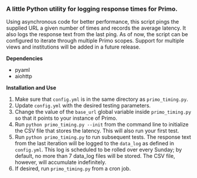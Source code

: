 ### A little Python utility for logging response times for Primo. ###

Using asynchronous code for better performance, this script pings the supplied URL a given number of times and records the average latency. It also logs the response text from the last ping. As of now, the script can be configured to iterate through multiple Primo scopes. Support for multiple views and institutions will be added in a future release.

**Dependencies**
 - pyaml
 - aiohttp

**Installation and Use**
1. Make sure that `config.yml` is in the same directory as `primo_timing.py`. 
2. Update `config.yml` with the desired testing parameters. 
3. Change the value of the `base_url` global variable inside `primo_timing.py` so that it points to your instance of Primo.
4. Run `python primo_timing.py --init` from the command line to initialize the CSV file that stores the latency. This will also run your first test.
5. Run `python primo_timing.py` to run subsequent tests. The response text from the last iteration will be logged to the `data_log` as defined in `config.yml`. This log is scheduled to be rolled over every Sunday; by default, no more than 7 data_log files will be stored. The CSV file, however, will accumulate indefinitely.
6. If desired, run `primo_timing.py` from a cron job.